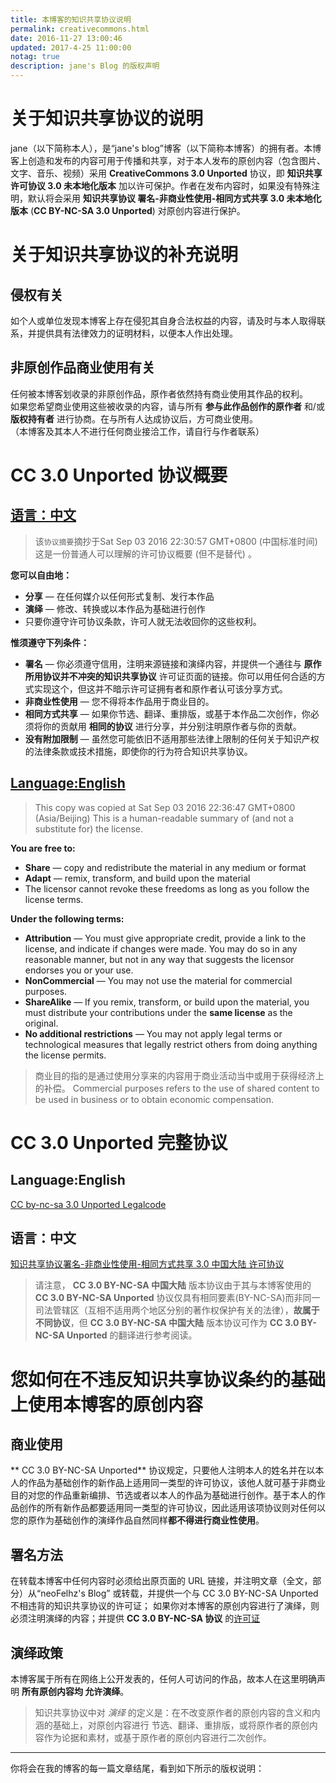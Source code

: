 ```yaml
---
title: 本博客的知识共享协议说明
permalink: creativecommons.html
date: 2016-11-27 13:00:46
updated: 2017-4-25 11:00:00
notag: true
description: jane's Blog 的版权声明
---
```


# 关于知识共享协议的说明

jane（以下简称本人），是“jane's blog”博客（以下简称本博客）的拥有者。本博客上创造和发布的内容可用于传播和共享，对于本人发布的原创内容（包含图片、文字、音乐、视频）采用 **CreativeCommons 3.0 Unported** 协议，即 **知识共享许可协议 3.0 未本地化版本** 加以许可保护。作者在发布内容时，如果没有特殊注明，默认将会采用 **知识共享协议 署名-非商业性使用-相同方式共享 3.0 未本地化版本** (**CC BY-NC-SA 3.0 Unported**) 对原创内容进行保护。

# 关于知识共享协议的补充说明

## 侵权有关

如个人或单位发现本博客上存在侵犯其自身合法权益的内容，请及时与本人取得联系，并提供具有法律效力的证明材料，以便本人作出处理。

## 非原创作品商业使用有关

任何被本博客划收录的非原创作品，原作者依然持有商业使用其作品的权利。  
如果您希望商业使用这些被收录的内容，请与所有 **参与此作品创作的原作者** 和/或 **版权持有者** 进行协商。在与所有人达成协议后，方可商业使用。  
（本博客及其本人不进行任何商业接洽工作，请自行与作者联系）

# CC 3.0 Unported 协议概要

## [语言：中文](https://creativecommons.org/licenses/by-nc-sa/3.0/deed.zh)

>该`协议摘要`摘抄于Sat Sep 03 2016 22:30:57 GMT+0800 (中国标准时间)
>这是一份普通人可以理解的许可协议概要 (但不是替代) 。

**您可以自由地：**
- **分享** — 在任何媒介以任何形式复制、发行本作品
- **演绎** — 修改、转换或以本作品为基础进行创作
- 只要你遵守许可协议条款，许可人就无法收回你的这些权利。

**惟须遵守下列条件：**
- **署名** — 你必须遵守信用，注明来源链接和演绎内容，并提供一个通往与 **原作所用协议并不冲突的知识共享协议** 许可证页面的链接。你可以用任何合适的方式实现这个，但这并不暗示许可证拥有者和原作者认可该分享方式。
- **非商业性使用** — 您不得将本作品用于商业目的。
- **相同方式共享** — 如果你节选、翻译、重排版，或基于本作品二次创作，你必须将你的贡献用 **相同的协议** 进行分享，并分别注明原作者与你的贡献。
- **没有附加限制** — 虽然您可能依旧不适用那些法律上限制的任何关于知识产权的法律条款或技术措施，即使你的行为符合知识共享协议。

## [Language:English](https://creativecommons.org/licenses/by-nc-sa/3.0/deed)

> This copy was copied at Sat Sep 03 2016 22:36:47 GMT+0800 (Asia/Beijing)
> This is a human-readable summary of (and not a substitute for) the license.

**You are free to:**
- **Share** — copy and redistribute the material in any medium or format
- **Adapt** — remix, transform, and build upon the material
- The licensor cannot revoke these freedoms as long as you follow the license terms.

**Under the following terms:**
- **Attribution** — You must give appropriate credit, provide a link to the license, and indicate if changes were made. You may do so in any reasonable manner, but not in any way that suggests the licensor endorses you or your use.
- **NonCommercial** — You may not use the material for commercial purposes.
- **ShareAlike** — If you remix, transform, or build upon the material, you must distribute your contributions under the **same license** as the original.
- **No additional restrictions** — You may not apply legal terms or technological measures that legally restrict others from doing anything the license permits.

> 商业目的指的是通过使用分享来的内容用于商业活动当中或用于获得经济上的补偿。
> Commercial purposes refers to the use of shared content to be used in business or to obtain economic compensation.

# CC 3.0 Unported 完整协议

## Language:English
[CC by-nc-sa 3.0 Unported Legalcode](https://creativecommons.org/licenses/by-nc-sa/3.0/legalcode)
## 语言：中文
[知识共享协议署名-非商业性使用-相同方式共享 3.0 中国大陆 许可协议](https://creativecommons.org/licenses/by-nc-sa/3.0/cn/legalcode)

> 请注意， **CC 3.0 BY-NC-SA 中国大陆** 版本协议由于其与本博客使用的 **CC 3.0 BY-NC-SA Unported** 协议仅具有相同要素(BY-NC-SA)而非同一司法管辖区（互相不适用两个地区分别的著作权保护有关的法律），**故属于不同协议**，但 **CC 3.0 BY-NC-SA 中国大陆** 版本协议可作为 **CC 3.0 BY-NC-SA Unported** 的翻译进行参考阅读。

# 您如何在不违反知识共享协议条约的基础上使用本博客的原创内容

## 商业使用

** CC 3.0 BY-NC-SA Unported** 协议规定，只要他人注明本人的姓名并在以本人的作品为基础创作的新作品上适用同一类型的许可协议，该他人就可基于非商业目的对您的作品重新编排、节选或者以本人的作品为基础进行创作。基于本人的作品创作的所有新作品都要适用同一类型的许可协议，因此适用该项协议则对任何以您的原作为基础创作的演绎作品自然同样**都不得进行商业性使用**。

## 署名方法

在转载本博客中任何内容时必须给出原页面的 URL 链接，并注明文章（全文，部分）从“neoFelhz's Blog” 或转载，并提供一个与 CC 3.0 BY-NC-SA Unported 不相违背的知识共享协议的许可证；
如果你对本博客的原创内容进行了演绎，则必须注明演绎的内容；并提供 **CC 3.0 BY-NC-SA 协议** 的[许可证](https://creativecommons.org/choose/results-one?license_code=by-nc-sa&amp;jurisdiction=cn&amp;version=3.0&amp;lang=zh)

## 演绎政策

本博客属于所有在网络上公开发表的，任何人可访问的作品，故本人在这里明确声明 **所有原创内容均 允许演绎**。
> 知识共享协议中对 *演绎* 的定义是：在不改变原作者的原创内容的含义和内涵的基础上，对原创内容进行 节选、翻译、重排版，或将原作者的原创内容作为论据和素材，或基于原作者的原创内容进行二次创作。

-----

你将会在我的博客的每一篇文章结尾，看到如下所示的版权说明：